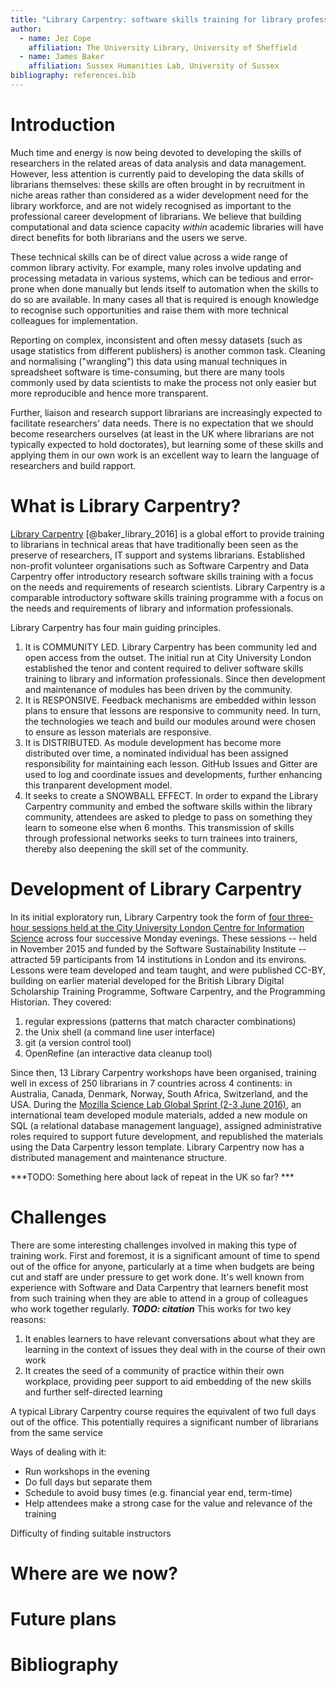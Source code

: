 ```yaml
---
title: "Library Carpentry: software skills training for library professionals"
author:
  - name: Jez Cope
    affiliation: The University Library, University of Sheffield
  - name: James Baker
    affiliation: Sussex Humanities Lab, University of Sussex
bibliography: references.bib
---
```


# Introduction

Much time and energy is now being devoted to developing the skills of researchers
in the related areas of data analysis and data management.
However, less attention is currently paid to developing the data skills of librarians themselves:
these skills are often brought in by recruitment in niche areas
rather than considered as a wider development need for the library workforce,
and are not widely recognised as important to the professional career development of librarians.
We believe that building computational and data science capacity *within* academic libraries
will have direct benefits for both librarians and the users we serve.

These technical skills can be of direct value across a wide range of common library activity.
For example, many roles involve updating and processing metadata in various systems,
which can be tedious and error-prone when done manually
but lends itself to automation when the skills to do so are available.
In many cases all that is required is enough knowledge to recognise such opportunities
and raise them with more technical colleagues for implementation.

Reporting on complex, inconsistent and often messy datasets
(such as usage statistics from different publishers)
is another common task.
Cleaning and normalising ("wrangling") this data
using manual techniques in spreadsheet software
is time-consuming,
but there are many tools commonly used by data scientists
to make the process not only easier but more reproducible and hence more transparent.

Further,
liaison and research support librarians are increasingly expected to facilitate researchers' data needs.
There is no expectation that we should become researchers ourselves
(at least in the UK where librarians are not typically expected to hold doctorates),
but learning some of these skills and applying them in our own work
is an excellent way to learn the language of researchers and build rapport.

# What is Library Carpentry?

[Library Carpentry](http://librarycarpentry.github.io) [@baker_library_2016] is a global effort to provide training
to librarians in technical areas
that have traditionally been seen as the preserve of researchers, IT support and systems librarians.
Established non-profit volunteer organisations such as Software Carpentry and Data Carpentry
offer introductory research software skills training with a focus on the needs and requirements of research scientists.
Library Carpentry is a comparable introductory software skills training programme
with a focus on the needs and requirements of library and information professionals.

Library Carpentry has four main guiding principles.

1. It is COMMUNITY LED.
Library Carpentry has been community led and open access from the outset.
The initial run at City University London established the tenor and content required
to deliver software skills training to library and information professionals.
Since then development and maintenance of modules has been driven by the community.
2. It is RESPONSIVE.
Feedback mechanisms are embedded within lesson plans
to ensure that lessons are responsive to community need.
In turn, the technologies we teach and build our modules around
were chosen to ensure as lesson materials are responsive.
3. It is DISTRIBUTED.
As module development has become more distributed over time,
a nominated individual has been assigned responsibility for maintaining each lesson.
GitHub Issues and Gitter are used to log and coordinate issues and developments,
further enhancing this tranparent development model.
4. It seeks to create a SNOWBALL EFFECT.
In order to expand the Library Carpentry community and embed the software skills within the library community,
attendees are asked to pledge to pass on something they learn to someone else when 6 months.
This transmission of skills through professional networks seeks to turn trainees into trainers,
thereby also deepening the skill set of the community.

# Development of Library Carpentry

In its initial exploratory run,
Library Carpentry took the form of [four three-hour sessions held at the City University London Centre for Information Science](http://librarycarpentry.github.io/outline/)
across four successive Monday evenings.
These sessions
-- held in November 2015 and funded by the Software Sustainability Institute --
attracted 59 participants from 14 institutions in London and its environs.
Lessons were team developed and team taught,
and were published CC-BY,
building on earlier material developed for the British Library Digital Scholarship Training Programme,
Software Carpentry,
and the Programming Historian.
They covered:

1. regular expressions (patterns that match character combinations)
2. the Unix shell (a command line user interface)
3. git (a version control tool)
4. OpenRefine (an interactive data cleanup tool) 

Since then,
13 Library Carpentry workshops have been organised,
training well in excess of 250 librarians in 7 countries across 4 continents:
in Australia,
Canada,
Denmark,
Norway,
South Africa,
Switzerland,
and the USA.
During the [Mozilla Science Lab Global Sprint (2-3 June 2016)](https://science.mozilla.org/programs/events/global-sprint-2016),
an international team developed module materials,
added a new module on SQL (a relational database management language),
assigned administrative roles required to support future development,
and republished the materials using the Data Carpentry lesson template.
Library Carpentry now has a distributed management and maintenance structure.

***TODO: Something here about lack of repeat in the UK so far? ***

# Challenges

There are some interesting challenges involved in making this type of training work.
First and foremost,
it is a significant amount of time to spend out of the office for anyone,
particularly at a time when budgets are being cut and staff are under pressure to get work done.
It's well known from experience with Software and Data Carpentry
that learners benefit most from such training when they are able to attend in a group of colleagues who work together regularly.
***TODO: citation***
This works for two key reasons:

1. It enables learners to have relevant conversations about what they are learning
in the context of issues they deal with in the course of their own work
2. It creates the seed of a community of practice within their own workplace,
providing peer support to aid embedding of the new skills and further self-directed learning

A typical Library Carpentry course requires the equivalent of two full days out of the office.
This potentially requires a significant number of librarians from the same service

Ways of dealing with it:

- Run workshops in the evening
- Do full days but separate them
- Schedule to avoid busy times (e.g. financial year end, term-time)
- Help attendees make a strong case for the value and relevance of the training

Difficulty of finding suitable instructors

# Where are we now?



# Future plans



# Bibliography
